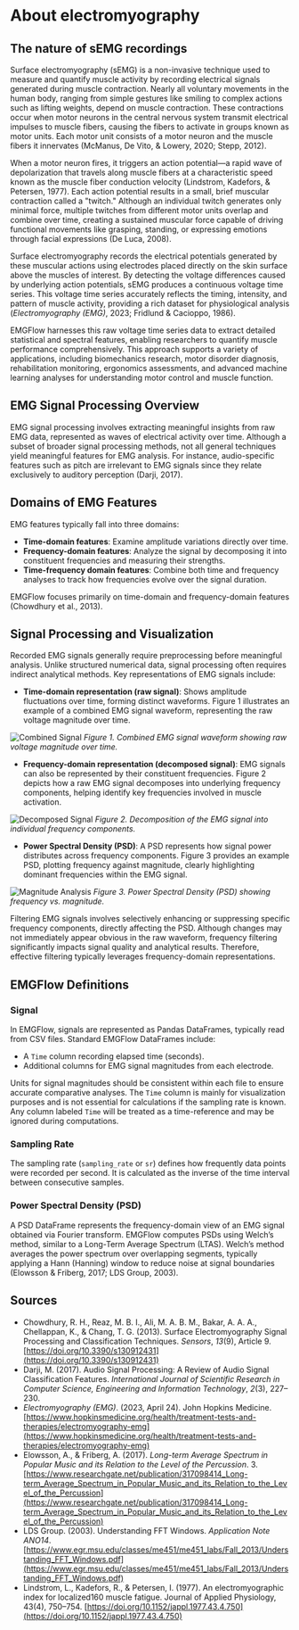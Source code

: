 # About electromyography

## The nature of sEMG recordings

Surface electromyography (sEMG) is a non-invasive technique used to measure and quantify muscle activity by recording electrical signals generated during muscle contraction. Nearly all voluntary movements in the human body, ranging from simple gestures like smiling to complex actions such as lifting weights, depend on muscle contraction. These contractions occur when motor neurons in the central nervous system transmit electrical impulses to muscle fibers, causing the fibers to activate in groups known as motor units. Each motor unit consists of a motor neuron and the muscle fibers it innervates (McManus, De Vito, & Lowery, 2020; Stepp, 2012).

When a motor neuron fires, it triggers an action potential—a rapid wave of depolarization that travels along muscle fibers at a characteristic speed known as the muscle fiber conduction velocity (Lindstrom, Kadefors, & Petersen, 1977). Each action potential results in a small, brief muscular contraction called a "twitch." Although an individual twitch generates only minimal force, multiple twitches from different motor units overlap and combine over time, creating a sustained muscular force capable of driving functional movements like grasping, standing, or expressing emotions through facial expressions (De Luca, 2008).

Surface electromyography records the electrical potentials generated by these muscular actions using electrodes placed directly on the skin surface above the muscles of interest. By detecting the voltage differences caused by underlying action potentials, sEMG produces a continuous voltage time series. This voltage time series accurately reflects the timing, intensity, and pattern of muscle activity, providing a rich dataset for physiological analysis (_Electromyography (EMG)_, 2023; Fridlund & Cacioppo, 1986).

EMGFlow harnesses this raw voltage time series data to extract detailed statistical and spectral features, enabling researchers to quantify muscle performance comprehensively. This approach supports a variety of applications, including biomechanics research, motor disorder diagnosis, rehabilitation monitoring, ergonomics assessments, and advanced machine learning analyses for understanding motor control and muscle function.

## EMG Signal Processing Overview

EMG signal processing involves extracting meaningful insights from raw EMG data, represented as waves of electrical activity over time. Although a subset of broader signal processing methods, not all general techniques yield meaningful features for EMG analysis. For instance, audio-specific features such as pitch are irrelevant to EMG signals since they relate exclusively to auditory perception (Darji, 2017).

## Domains of EMG Features

EMG features typically fall into three domains:

- **Time-domain features**: Examine amplitude variations directly over time.
- **Frequency-domain features**: Analyze the signal by decomposing it into constituent frequencies and measuring their strengths.
- **Time-frequency domain features**: Combine both time and frequency analyses to track how frequencies evolve over the signal duration.

EMGFlow focuses primarily on time-domain and frequency-domain features (Chowdhury et al., 2013).

## Signal Processing and Visualization

Recorded EMG signals generally require preprocessing before meaningful analysis. Unlike structured numerical data, signal processing often requires indirect analytical methods. Key representations of EMG signals include:

- **Time-domain representation (raw signal)**: Shows amplitude fluctuations over time, forming distinct waveforms. Figure 1 illustrates an example of a combined EMG signal waveform, representing the raw voltage magnitude over time.

![Combined Signal](/figures/signal_combined.png)
*Figure 1. Combined EMG signal waveform showing raw voltage magnitude over time.*

- **Frequency-domain representation (decomposed signal)**: EMG signals can also be represented by their constituent frequencies. Figure 2 depicts how a raw EMG signal decomposes into underlying frequency components, helping identify key frequencies involved in muscle activation.

![Decomposed Signal](/figures/signal_deconstructed.png)
*Figure 2. Decomposition of the EMG signal into individual frequency components.*

- **Power Spectral Density (PSD)**: A PSD represents how signal power distributes across frequency components. Figure 3 provides an example PSD, plotting frequency against magnitude, clearly highlighting dominant frequencies within the EMG signal.

![Magnitude Analysis](/figures/signal_magnitude.png)
*Figure 3. Power Spectral Density (PSD) showing frequency vs. magnitude.*

Filtering EMG signals involves selectively enhancing or suppressing specific frequency components, directly affecting the PSD. Although changes may not immediately appear obvious in the raw waveform, frequency filtering significantly impacts signal quality and analytical results. Therefore, effective filtering typically leverages frequency-domain representations.

## EMGFlow Definitions

### Signal

In EMGFlow, signals are represented as Pandas DataFrames, typically read from CSV files. Standard EMGFlow DataFrames include:

- A `Time` column recording elapsed time (seconds).
- Additional columns for EMG signal magnitudes from each electrode.

Units for signal magnitudes should be consistent within each file to ensure accurate comparative analyses. The `Time` column is mainly for visualization purposes and is not essential for calculations if the sampling rate is known. Any column labeled `Time` will be treated as a time-reference and may be ignored during computations.

### Sampling Rate

The sampling rate (`sampling_rate` or `sr`) defines how frequently data points were recorded per second. It is calculated as the inverse of the time interval between consecutive samples.

### Power Spectral Density (PSD)

A PSD DataFrame represents the frequency-domain view of an EMG signal obtained via Fourier transform. EMGFlow computes PSDs using Welch’s method, similar to a Long-Term Average Spectrum (LTAS). Welch’s method averages the power spectrum over overlapping segments, typically applying a Hann (Hanning) window to reduce noise at signal boundaries (Elowsson & Friberg, 2017; LDS Group, 2003).

## Sources

- Chowdhury, R. H., Reaz, M. B. I., Ali, M. A. B. M., Bakar, A. A. A., Chellappan, K., & Chang, T. G. (2013). Surface Electromyography Signal Processing and Classification Techniques. _Sensors_, _13_(9), Article 9. [https://doi.org/10.3390/s130912431](https://doi.org/10.3390/s130912431)
- Darji, M. (2017). Audio Signal Processing: A Review of Audio Signal Classification Features. _International Journal of Scientific Research in Computer Science, Engineering and Information Technology_, _2_(3), 227–230.
- _Electromyography (EMG)_. (2023, April 24). John Hopkins Medicine. [https://www.hopkinsmedicine.org/health/treatment-tests-and-therapies/electromyography-emg](https://www.hopkinsmedicine.org/health/treatment-tests-and-therapies/electromyography-emg)
- Elowsson, A., & Friberg, A. (2017). _Long-term Average Spectrum in Popular Music and its Relation to the Level of the Percussion_. 3. [https://www.researchgate.net/publication/317098414_Long-term_Average_Spectrum_in_Popular_Music_and_its_Relation_to_the_Level_of_the_Percussion](https://www.researchgate.net/publication/317098414_Long-term_Average_Spectrum_in_Popular_Music_and_its_Relation_to_the_Level_of_the_Percussion)
- LDS Group. (2003). Understanding FFT Windows. _Application Note ANO14_. [https://www.egr.msu.edu/classes/me451/me451_labs/Fall_2013/Understanding_FFT_Windows.pdf](https://www.egr.msu.edu/classes/me451/me451_labs/Fall_2013/Understanding_FFT_Windows.pdf)
- Lindstrom, L., Kadefors, R., & Petersen, I. (1977). An electromyographic index for localized160
muscle fatigue. Journal of Applied Physiology, 43(4), 750–754. [https://doi.org/10.1152/jappl.1977.43.4.750](https://doi.org/10.1152/jappl.1977.43.4.750)
